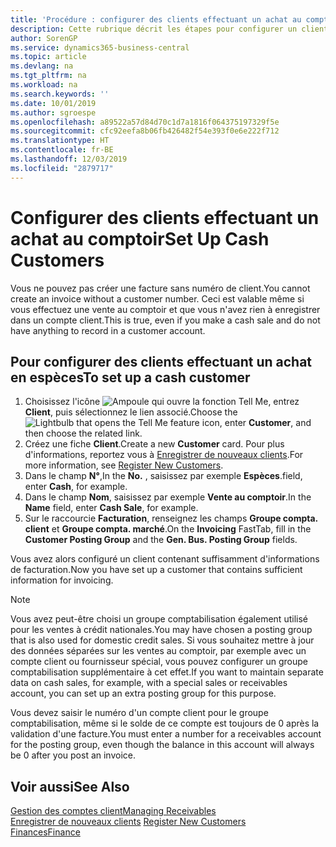```yaml
---
title: 'Procédure : configurer des clients effectuant un achat au comptoir | Microsoft Docs'
description: Cette rubrique décrit les étapes pour configurer un client qui paie en espèces.
author: SorenGP
ms.service: dynamics365-business-central
ms.topic: article
ms.devlang: na
ms.tgt_pltfrm: na
ms.workload: na
ms.search.keywords: ''
ms.date: 10/01/2019
ms.author: sgroespe
ms.openlocfilehash: a89522a57d84d70c1d7a1816f064375197329f5e
ms.sourcegitcommit: cfc92eefa8b06fb426482f54e393f0e6e222f712
ms.translationtype: HT
ms.contentlocale: fr-BE
ms.lasthandoff: 12/03/2019
ms.locfileid: "2879717"
---
```

# <a name="set-up-cash-customers"></a><span data-ttu-id="24627-103">Configurer des clients effectuant un achat au comptoir</span><span class="sxs-lookup"><span data-stu-id="24627-103">Set Up Cash Customers</span></span>
<span data-ttu-id="24627-104">Vous ne pouvez pas créer une facture sans numéro de client.</span><span class="sxs-lookup"><span data-stu-id="24627-104">You cannot create an invoice without a customer number.</span></span> <span data-ttu-id="24627-105">Ceci est valable même si vous effectuez une vente au comptoir et que vous n'avez rien à enregistrer dans un compte client.</span><span class="sxs-lookup"><span data-stu-id="24627-105">This is true, even if you make a cash sale and do not have anything to record in a customer account.</span></span>  

## <a name="to-set-up-a-cash-customer"></a><span data-ttu-id="24627-106">Pour configurer des clients effectuant un achat en espèces</span><span class="sxs-lookup"><span data-stu-id="24627-106">To set up a cash customer</span></span>  
1.  <span data-ttu-id="24627-107">Choisissez l'icône ![Ampoule qui ouvre la fonction Tell Me](media/ui-search/search_small.png "Dites-moi ce que vous voulez faire"), entrez **Client**, puis sélectionnez le lien associé.</span><span class="sxs-lookup"><span data-stu-id="24627-107">Choose the ![Lightbulb that opens the Tell Me feature](media/ui-search/search_small.png "Tell me what you want to do") icon, enter **Customer**, and then choose the related link.</span></span>  
2.  <span data-ttu-id="24627-108">Créez une fiche **Client**.</span><span class="sxs-lookup"><span data-stu-id="24627-108">Create a new **Customer** card.</span></span> <span data-ttu-id="24627-109">Pour plus d'informations, reportez vous à [Enregistrer de nouveaux clients](sales-how-register-new-customers.md).</span><span class="sxs-lookup"><span data-stu-id="24627-109">For more information, see [Register New Customers](sales-how-register-new-customers.md).</span></span>
3.  <span data-ttu-id="24627-110">Dans le champ **N°**,</span><span class="sxs-lookup"><span data-stu-id="24627-110">In the **No.**</span></span> <span data-ttu-id="24627-111">, saisissez par exemple **Espèces**.</span><span class="sxs-lookup"><span data-stu-id="24627-111">field, enter **Cash**, for example.</span></span>  
4.  <span data-ttu-id="24627-112">Dans le champ **Nom**, saisissez par exemple **Vente au comptoir**.</span><span class="sxs-lookup"><span data-stu-id="24627-112">In the **Name** field, enter **Cash Sale**, for example.</span></span>  
5.  <span data-ttu-id="24627-113">Sur le raccourcie **Facturation**, renseignez les champs **Groupe compta. client** et **Groupe compta. marché**.</span><span class="sxs-lookup"><span data-stu-id="24627-113">On the **Invoicing** FastTab, fill in the **Customer Posting Group** and the **Gen. Bus. Posting Group** fields.</span></span>  

 <span data-ttu-id="24627-114">Vous avez alors configuré un client contenant suffisamment d'informations de facturation.</span><span class="sxs-lookup"><span data-stu-id="24627-114">Now you have set up a customer that contains sufficient information for invoicing.</span></span>  

> [!NOTE]  
>  <span data-ttu-id="24627-115">Vous avez peut-être choisi un groupe comptabilisation également utilisé pour les ventes à crédit nationales.</span><span class="sxs-lookup"><span data-stu-id="24627-115">You may have chosen a posting group that is also used for domestic credit sales.</span></span> <span data-ttu-id="24627-116">Si vous souhaitez mettre à jour des données séparées sur les ventes au comptoir, par exemple avec un compte client ou fournisseur spécial, vous pouvez configurer un groupe comptabilisation supplémentaire à cet effet.</span><span class="sxs-lookup"><span data-stu-id="24627-116">If you want to maintain separate data on cash sales, for example, with a special sales or receivables account, you can set up an extra posting group for this purpose.</span></span>  
>   
>  <span data-ttu-id="24627-117">Vous devez saisir le numéro d'un compte client pour le groupe comptabilisation, même si le solde de ce compte est toujours de 0 après la validation d'une facture.</span><span class="sxs-lookup"><span data-stu-id="24627-117">You must enter a number for a receivables account for the posting group, even though the balance in this account will always be 0 after you post an invoice.</span></span>  

## <a name="see-also"></a><span data-ttu-id="24627-118">Voir aussi</span><span class="sxs-lookup"><span data-stu-id="24627-118">See Also</span></span>
[<span data-ttu-id="24627-119">Gestion des comptes client</span><span class="sxs-lookup"><span data-stu-id="24627-119">Managing Receivables</span></span>](receivables-manage-receivables.md)  
<span data-ttu-id="24627-120">[Enregistrer de nouveaux clients](sales-how-register-new-customers.md)  </span><span class="sxs-lookup"><span data-stu-id="24627-120">[Register New Customers](sales-how-register-new-customers.md)  </span></span>  
[<span data-ttu-id="24627-121">Finances</span><span class="sxs-lookup"><span data-stu-id="24627-121">Finance</span></span>](finance.md)  

